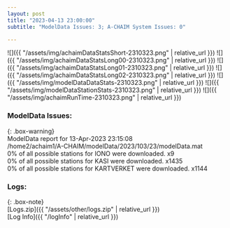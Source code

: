 ```yaml
---
layout: post
title: "2023-04-13 23:00:00"
subtitle: "ModelData Issues: 3; A-CHAIM System Issues: 0"

---
```


![]({{ "/assets/img/achaimDataStatsShort-2310323.png" | relative_url }})
![]({{ "/assets/img/achaimDataStatsLong00-2310323.png" | relative_url }})
![]({{ "/assets/img/achaimDataStatsLong01-2310323.png" | relative_url }})
![]({{ "/assets/img/achaimDataStatsLong02-2310323.png" | relative_url }})
![]({{ "/assets/img/modelDataDataStats-2310323.png" | relative_url }})
![]({{ "/assets/img/modelDataStationStats-2310323.png" | relative_url }})
![]({{ "/assets/img/achaimRunTime-2310323.png" | relative_url }})


### ModelData Issues:  
  
{: .box-warning}  
 ModelData report for 13-Apr-2023 23:15:08   
 /home2/achaim1/A-CHAIM/modelData/2023/103/23/modelData.mat   
 0% of all possible stations for IONO were downloaded. x9   
 0% of all possible stations for KASI were downloaded. x1435   
 0% of all possible stations for KARTVERKET were downloaded. x1144   
  


### Logs:  
  
{: .box-note}  
[Logs.zip]({{ "/assets/other/logs.zip" | relative_url }})  
[Log Info]({{ "/logInfo" | relative_url }})  
